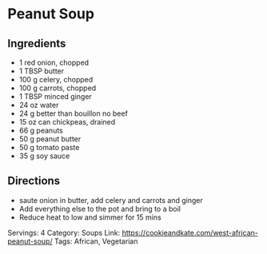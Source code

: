 # Peanut Soup
## Ingredients
- 1 red onion, chopped
- 1 TBSP butter
- 100 g celery, chopped
- 100 g carrots, chopped
- 1 TBSP minced ginger
- 24 oz water
- 24 g better than bouillon no beef
- 15 oz can chickpeas, drained
- 66 g peanuts
- 50 g peanut butter
- 50 g tomato paste
- 35 g soy sauce
## Directions
- saute onion in butter, add celery and carrots and ginger
- Add everything else to the pot and bring to a boil
- Reduce heat to low and simmer for 15 mins

Servings: 4
Category: Soups
Link: https://cookieandkate.com/west-african-peanut-soup/
Tags: African, Vegetarian
